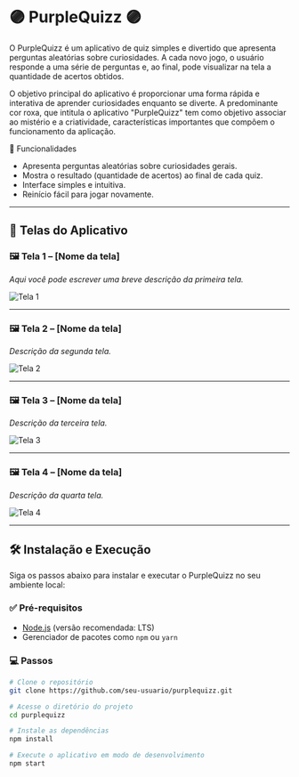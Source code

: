 # 🟣 PurpleQuizz 🟣
<p>
  O PurpleQuizz é um aplicativo de quiz simples e divertido que apresenta perguntas aleatórias sobre curiosidades. 
  A cada novo jogo, o usuário responde a uma série de perguntas e, ao final, pode visualizar na tela a quantidade de acertos obtidos.
</p>
<p>
  O objetivo principal do aplicativo é proporcionar uma forma rápida e interativa de aprender curiosidades enquanto se diverte. A predominante cor roxa, que intitula o aplicativo "PurpleQuizz" tem como objetivo associar ao mistério e a criatividade, características importantes que compõem o funcionamento da aplicação. 
</p>
 🚀 Funcionalidades

- Apresenta perguntas aleatórias sobre curiosidades gerais.
- Mostra o resultado (quantidade de acertos) ao final de cada quiz.
- Interface simples e intuitiva.
- Reinício fácil para jogar novamente.

---

## 📲 Telas do Aplicativo

### 🖼️ Tela 1 – [Nome da tela]
_Aqui você pode escrever uma breve descrição da primeira tela._

![Tela 1](./screenshots/tela1.png)

---

### 🖼️ Tela 2 – [Nome da tela]
_Descrição da segunda tela._

![Tela 2](./screenshots/tela2.png)

---

### 🖼️ Tela 3 – [Nome da tela]
_Descrição da terceira tela._

![Tela 3](./screenshots/tela3.png)

---

### 🖼️ Tela 4 – [Nome da tela]
_Descrição da quarta tela._

![Tela 4](./screenshots/tela4.png)

---

## 🛠️ Instalação e Execução

Siga os passos abaixo para instalar e executar o PurpleQuizz no seu ambiente local:

### ✅ Pré-requisitos

- [Node.js](https://nodejs.org/) (versão recomendada: LTS)
- Gerenciador de pacotes como `npm` ou `yarn`

### 💻 Passos

```bash
# Clone o repositório
git clone https://github.com/seu-usuario/purplequizz.git

# Acesse o diretório do projeto
cd purplequizz

# Instale as dependências
npm install

# Execute o aplicativo em modo de desenvolvimento
npm start

